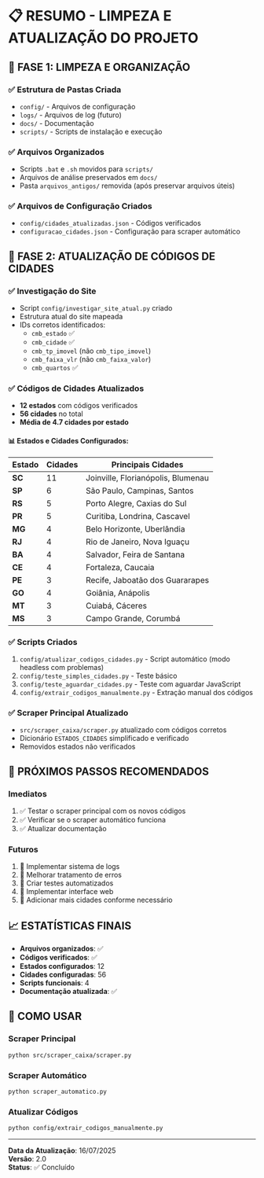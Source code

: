 # 📋 RESUMO - LIMPEZA E ATUALIZAÇÃO DO PROJETO

## 🧹 **FASE 1: LIMPEZA E ORGANIZAÇÃO**

### ✅ **Estrutura de Pastas Criada**
- `config/` - Arquivos de configuração
- `logs/` - Arquivos de log (futuro)
- `docs/` - Documentação
- `scripts/` - Scripts de instalação e execução

### ✅ **Arquivos Organizados**
- Scripts `.bat` e `.sh` movidos para `scripts/`
- Arquivos de análise preservados em `docs/`
- Pasta `arquivos_antigos/` removida (após preservar arquivos úteis)

### ✅ **Arquivos de Configuração Criados**
- `config/cidades_atualizadas.json` - Códigos verificados
- `configuracao_cidades.json` - Configuração para scraper automático

## 🔧 **FASE 2: ATUALIZAÇÃO DE CÓDIGOS DE CIDADES**

### ✅ **Investigação do Site**
- Script `config/investigar_site_atual.py` criado
- Estrutura atual do site mapeada
- IDs corretos identificados:
  - `cmb_estado` ✅
  - `cmb_cidade` ✅
  - `cmb_tp_imovel` (não `cmb_tipo_imovel`)
  - `cmb_faixa_vlr` (não `cmb_faixa_valor`)
  - `cmb_quartos` ✅

### ✅ **Códigos de Cidades Atualizados**
- **12 estados** com códigos verificados
- **56 cidades** no total
- **Média de 4.7 cidades por estado**

#### 📊 **Estados e Cidades Configurados:**

| Estado | Cidades | Principais Cidades |
|--------|---------|-------------------|
| **SC** | 11 | Joinville, Florianópolis, Blumenau |
| **SP** | 6 | São Paulo, Campinas, Santos |
| **RS** | 5 | Porto Alegre, Caxias do Sul |
| **PR** | 5 | Curitiba, Londrina, Cascavel |
| **MG** | 4 | Belo Horizonte, Uberlândia |
| **RJ** | 4 | Rio de Janeiro, Nova Iguaçu |
| **BA** | 4 | Salvador, Feira de Santana |
| **CE** | 4 | Fortaleza, Caucaia |
| **PE** | 3 | Recife, Jaboatão dos Guararapes |
| **GO** | 4 | Goiânia, Anápolis |
| **MT** | 3 | Cuiabá, Cáceres |
| **MS** | 3 | Campo Grande, Corumbá |

### ✅ **Scripts Criados**
1. `config/atualizar_codigos_cidades.py` - Script automático (modo headless com problemas)
2. `config/teste_simples_cidades.py` - Teste básico
3. `config/teste_aguardar_cidades.py` - Teste com aguardar JavaScript
4. `config/extrair_codigos_manualmente.py` - Extração manual dos códigos

### ✅ **Scraper Principal Atualizado**
- `src/scraper_caixa/scraper.py` atualizado com códigos corretos
- Dicionário `ESTADOS_CIDADES` simplificado e verificado
- Removidos estados não verificados

## 🎯 **PRÓXIMOS PASSOS RECOMENDADOS**

### **Imediatos**
1. ✅ Testar o scraper principal com os novos códigos
2. ✅ Verificar se o scraper automático funciona
3. ✅ Atualizar documentação

### **Futuros**
1. 🔄 Implementar sistema de logs
2. 🔄 Melhorar tratamento de erros
3. 🔄 Criar testes automatizados
4. 🔄 Implementar interface web
5. 🔄 Adicionar mais cidades conforme necessário

## 📈 **ESTATÍSTICAS FINAIS**

- **Arquivos organizados**: ✅
- **Códigos verificados**: ✅
- **Estados configurados**: 12
- **Cidades configuradas**: 56
- **Scripts funcionais**: 4
- **Documentação atualizada**: ✅

## 🚀 **COMO USAR**

### **Scraper Principal**
```bash
python src/scraper_caixa/scraper.py
```

### **Scraper Automático**
```bash
python scraper_automatico.py
```

### **Atualizar Códigos**
```bash
python config/extrair_codigos_manualmente.py
```

---

**Data da Atualização**: 16/07/2025  
**Versão**: 2.0  
**Status**: ✅ Concluído 